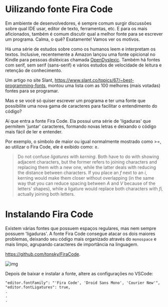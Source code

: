 # Uilizando fonte Fira Code

Em ambiente de desenvolvedores, é sempre comum surgir discussões sobre qual IDE usar, editor de texto, ferramentas, etc. E para os mais aficionados, também é comum discutir qual a melhor fonte para se escrever um programa. Calma, o quê? Exatamente! Vamos ver os motivos.

Há uma série de estudos sobre como os humanos leem e interpretam os textos. Inclusive, recentemente a Amazon lançou uma fonte opicional no Kindle para pessoas disléxicas chamada [OpenDyslexic](https://en.wikipedia.org/wiki/OpenDyslexic). Também há fontes com serif, sem serif (sans-serif) e vários estudos de velocidade de leitura e retenção de conhecimento.

Um artigo no site Slant, https://www.slant.co/topics/67/~best-programming-fonts, montou uma lista com as 100 melhores (mais votadas) fontes para se programar.

Mas e se você só quiser escrever um programa e ter uma fonte que possibilite uma nova gama de caracteres para facilitar o entendimento do código?

Aí que entra a fonte Fira Code. Ela possui uma série de 'ligaduras' que permitem 'juntar' caracteres, formando novas letras e deixando o código mais fácil de ler e entender.

Por exemplo, o símbolo de maior ou igual normalmente mostrado como >=, ao utilizar o Fira Code, ele é exibido como: ≥.

> Do not confuse *ligatures* with *kerning*. Both have to do with showing adjacent characters, but the former refers to joining characters and replacing them with a new one, while the latter deals with reducing the distance between characters. If you place an *f* next to an *i*, kerning would make them closer without overlapping (in the same way that you can reduce spacing between *A* and *V* because of the letters' shapes), while a ligature would replace both characters with *fi,* actually joining both letters.



# Instalando Fira Code

Existem várias fontes que possuem espaços regulares, mas nem sempre possuem 'ligaduras'. A fonte Fira Code consegue atacar os dois maiores problemas, deixando seu código mais organizado através do `monospace` e mais limpo, agrupando caracteres de importância na linguagem.

https://github.com/tonsky/FiraCode. 

![img](https://github.com/tonsky/FiraCode/raw/master/showcases/all_ligatures.png)



Depois de baixar e instalar a fonte, altere as configurações no VSCode:

```
"editor.fontFamily": "'Fira Code', 'Droid Sans Mono', 'Courier New'",
"editor.fontLigatures": true,
.
.
.
```


